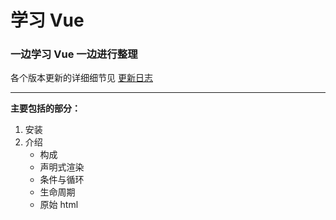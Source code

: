 # 学习 Vue

### 一边学习 Vue 一边进行整理

各个版本更新的详细细节见 [更新日志](./CHANGELOG.md)

---

**主要包括的部分：**

 1. 安装
 2. 介绍
     <ul>
         <li>构成</li>
         <li>声明式渲染</li>
         <li>条件与循环</li>
         <li>生命周期</li>
         <li>原始 html</li>
     </ul>
